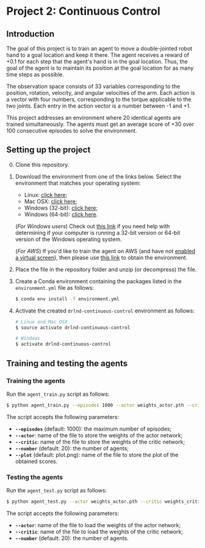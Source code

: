 # Project 2: Continuous Control

## Introduction

The goal of this project is to train an agent to move a double-jointed robot hand to a goal location and keep it there. The agent receives a reward of +0.1 for each step that the agent's hand is in the goal location. Thus, the goal of the agent is to maintain its position at the goal location for as many time steps as possible.

The observation space consists of 33 variables corresponding to the position, rotation, velocity, and angular velocities of the arm. Each action is a vector with four numbers, corresponding to the torque applicable to the two joints. Each entry in the action vector is a number between -1 and +1.

This project addresses an environment where 20 identical agents are trained simultaneously. The agents must get an average score of +30 over 100 consecutive episodes to solve the environment.


## Setting up the project

0. Clone this repository.

1. Download the environment from one of the links below. Select the environment that matches your operating system:

    - Linux: [click here](https://s3-us-west-1.amazonaws.com/udacity-drlnd/P2/Reacher/Reacher_Linux.zip);
    - Mac OSX: [click here](https://s3-us-west-1.amazonaws.com/udacity-drlnd/P2/Reacher/Reacher.app.zip);
    - Windows (32-bit): [click here](https://s3-us-west-1.amazonaws.com/udacity-drlnd/P2/Reacher/Reacher_Windows_x86.zip);
    - Windows (64-bit): [click here](https://s3-us-west-1.amazonaws.com/udacity-drlnd/P2/Reacher/Reacher_Windows_x86_64.zip).
    
    (_For Windows users_) Check out [this link](https://support.microsoft.com/en-us/help/827218/how-to-determine-whether-a-computer-is-running-a-32-bit-version-or-64) if you need help with determining if your computer is running a 32-bit version or 64-bit version of the Windows operating system.

    (_For AWS_) If you'd like to train the agent on AWS (and have not [enabled a virtual screen](https://github.com/Unity-Technologies/ml-agents/blob/master/docs/Training-on-Amazon-Web-Service.md)), then please use [this link](https://s3-us-west-1.amazonaws.com/udacity-drlnd/P2/Reacher/Reacher_Linux_NoVis.zip) to obtain the environment.

2. Place the file in the repository folder and unzip (or decompress) the file.

3. Create a Conda environment containing the packages listed in the `environment.yml` file as follows:
    ```bash
    $ conda env install -f environment.yml
    ```

4. Activate the created `drlnd-continuous-control` environment as follows:

    ```bash
    # Linux and Mac OSX
    $ source activate drlnd-continuous-control
    
    # Windows
    $ activate drlnd-continuous-control
    ```

## Training and testing the agents

### Training the agents

Run the `agent_train.py` script as follows:

```bash
$ python agent_train.py --episodes 1000 --actor weights_actor.pth --critic weights_critic.pth --number 20 --plot plot.png
```

The script accepts the following parameters:
- **`--episodes`** (default: 1000): the maximum number of episodes;
- **`--actor`**: name of the file to store the weights of the actor network;
- **`--critic`**: name of the file to store the weights of the critic network;
- **`--number`** (default: 20): the number of agents;
- **`--plot`** (default: plot.png): name of the file to store the plot of the obtained scores.

### Testing the agents

Run the `agent_test.py` script as follows:

```bash
$ python agent_test.py --actor weights_actor.pth --critic weights_critic.pth --number 20
```

The script accepts the following parameters:
- **`--actor`**: name of the file to load the weights of the actor network;
- **`--critic`**: name of the file to load the weights of the critic network;
- **`--number`** (default: 20): the number of agents.
